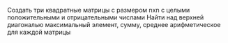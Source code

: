 Создать три квадратные матрицы с размером nxn с целыми положительными и отрицательными числами
Найти над верхней диагональю максимальный элемент, сумму, среднее арифметическое для каждой матрицы
